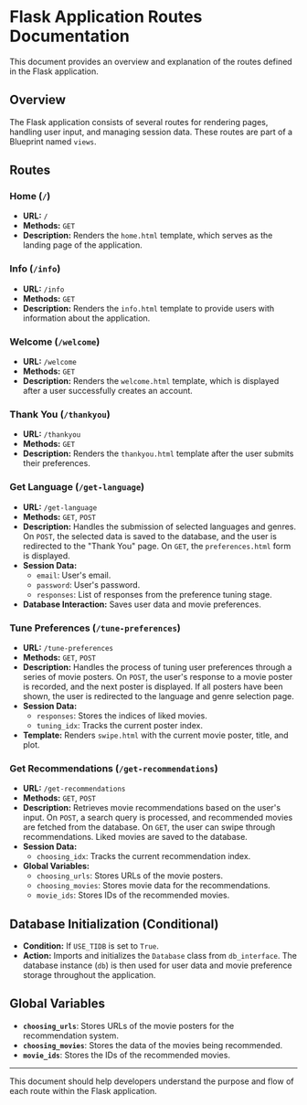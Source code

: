 # Flask Application Routes Documentation

This document provides an overview and explanation of the routes defined in the Flask application.

## Overview

The Flask application consists of several routes for rendering pages, handling user input, and managing session data. These routes are part of a Blueprint named `views`.

## Routes

### Home (`/`)

- **URL:** `/`
- **Methods:** `GET`
- **Description:** Renders the `home.html` template, which serves as the landing page of the application.

### Info (`/info`)

- **URL:** `/info`
- **Methods:** `GET`
- **Description:** Renders the `info.html` template to provide users with information about the application.

### Welcome (`/welcome`)

- **URL:** `/welcome`
- **Methods:** `GET`
- **Description:** Renders the `welcome.html` template, which is displayed after a user successfully creates an account.

### Thank You (`/thankyou`)

- **URL:** `/thankyou`
- **Methods:** `GET`
- **Description:** Renders the `thankyou.html` template after the user submits their preferences.

### Get Language (`/get-language`)

- **URL:** `/get-language`
- **Methods:** `GET`, `POST`
- **Description:** Handles the submission of selected languages and genres. On `POST`, the selected data is saved to the database, and the user is redirected to the "Thank You" page. On `GET`, the `preferences.html` form is displayed.
- **Session Data:**
  - `email`: User's email.
  - `password`: User's password.
  - `responses`: List of responses from the preference tuning stage.
- **Database Interaction:** Saves user data and movie preferences.

### Tune Preferences (`/tune-preferences`)

- **URL:** `/tune-preferences`
- **Methods:** `GET`, `POST`
- **Description:** Handles the process of tuning user preferences through a series of movie posters. On `POST`, the user's response to a movie poster is recorded, and the next poster is displayed. If all posters have been shown, the user is redirected to the language and genre selection page.
- **Session Data:**
  - `responses`: Stores the indices of liked movies.
  - `tuning_idx`: Tracks the current poster index.
- **Template:** Renders `swipe.html` with the current movie poster, title, and plot.

### Get Recommendations (`/get-recommendations`)

- **URL:** `/get-recommendations`
- **Methods:** `GET`, `POST`
- **Description:** Retrieves movie recommendations based on the user's input. On `POST`, a search query is processed, and recommended movies are fetched from the database. On `GET`, the user can swipe through recommendations. Liked movies are saved to the database.
- **Session Data:**
  - `choosing_idx`: Tracks the current recommendation index.
- **Global Variables:**
  - `choosing_urls`: Stores URLs of the movie posters.
  - `choosing_movies`: Stores movie data for the recommendations.
  - `movie_ids`: Stores IDs of the recommended movies.

## Database Initialization (Conditional)

- **Condition:** If `USE_TIDB` is set to `True`.
- **Action:** Imports and initializes the `Database` class from `db_interface`. The database instance (`db`) is then used for user data and movie preference storage throughout the application.

## Global Variables

- **`choosing_urls`**: Stores URLs of the movie posters for the recommendation system.
- **`choosing_movies`**: Stores the data of the movies being recommended.
- **`movie_ids`**: Stores the IDs of the recommended movies.

---

This document should help developers understand the purpose and flow of each route within the Flask application.
